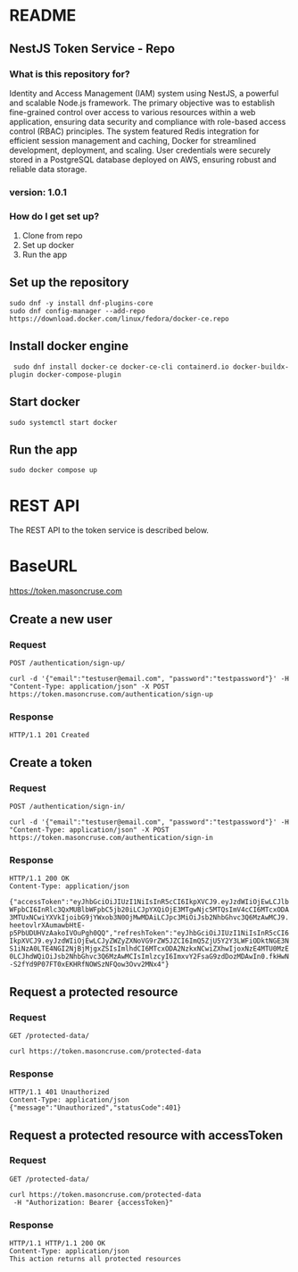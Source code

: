 # README #

## NestJS Token Service - Repo

### What is this repository for? ###

Identity and Access Management (IAM) system using NestJS, a powerful and scalable Node.js framework. The primary objective was to establish fine-grained control over access to various resources within a web application, ensuring data security and compliance with role-based access control (RBAC) principles. The system featured Redis integration for efficient session management and caching, Docker for streamlined development, deployment, and scaling. User credentials were securely stored in a PostgreSQL database deployed on AWS, ensuring robust and reliable data storage.

### version: 1.0.1

### How do I get set up? ###

1. Clone from repo 
2. Set up docker
3. Run the app

## Set up the repository

    sudo dnf -y install dnf-plugins-core
    sudo dnf config-manager --add-repo https://download.docker.com/linux/fedora/docker-ce.repo

## Install docker engine

     sudo dnf install docker-ce docker-ce-cli containerd.io docker-buildx-plugin docker-compose-plugin

## Start docker

    sudo systemctl start docker

## Run the app

    sudo docker compose up

# REST API

The REST API to the token service is described below.

# BaseURL

https://token.masoncruse.com

## Create a new user

### Request

`POST /authentication/sign-up/`

    curl -d '{"email":"testuser@email.com", "password":"testpassword"}' -H "Content-Type: application/json" -X POST https://token.masoncruse.com/authentication/sign-up

### Response

    HTTP/1.1 201 Created


## Create a token

### Request

`POST /authentication/sign-in/`

    curl -d '{"email":"testuser@email.com", "password":"testpassword"}' -H "Content-Type: application/json" -X POST https://token.masoncruse.com/authentication/sign-in

### Response

    HTTP/1.1 200 OK
    Content-Type: application/json
   `{"accessToken":"eyJhbGciOiJIUzI1NiIsInR5cCI6IkpXVCJ9.eyJzdWIiOjEwLCJlbWFpbCI6InRlc3QxMUBlbWFpbC5jb20iLCJpYXQiOjE3MTgwNjc5MTQsImV4cCI6MTcxODA3MTUxNCwiYXVkIjoibG9jYWxob3N0OjMwMDAiLCJpc3MiOiJsb2NhbGhvc3Q6MzAwMCJ9.heetovlrXAumawbHtE-p5PbUDUHVzAakoIVOuPgh0QQ","refreshToken":"eyJhbGciOiJIUzI1NiIsInR5cCI6IkpXVCJ9.eyJzdWIiOjEwLCJyZWZyZXNoVG9rZW5JZCI6ImQ5ZjU5Y2Y3LWFiODktNGE3NS1iNzA0LTE4NGI2NjBjMjgxZSIsImlhdCI6MTcxODA2NzkxNCwiZXhwIjoxNzE4MTU0MzE0LCJhdWQiOiJsb2NhbGhvc3Q6MzAwMCIsImlzcyI6ImxvY2FsaG9zdDozMDAwIn0.fkHwN-S2fYd9P07FT0xEKHRfNOWSzNFQow3Ovv2MNx4"}`

## Request a protected resource

### Request

`GET /protected-data/`

    curl https://token.masoncruse.com/protected-data

### Response

    HTTP/1.1 401 Unauthorized
    Content-Type: application/json
    {"message":"Unauthorized","statusCode":401}

## Request a protected resource with accessToken

### Request

`GET /protected-data/`

    curl https://token.masoncruse.com/protected-data
     -H "Authorization: Bearer {accessToken}"

### Response

    HTTP/1.1 HTTP/1.1 200 OK
    Content-Type: application/json
    This action returns all protected resources